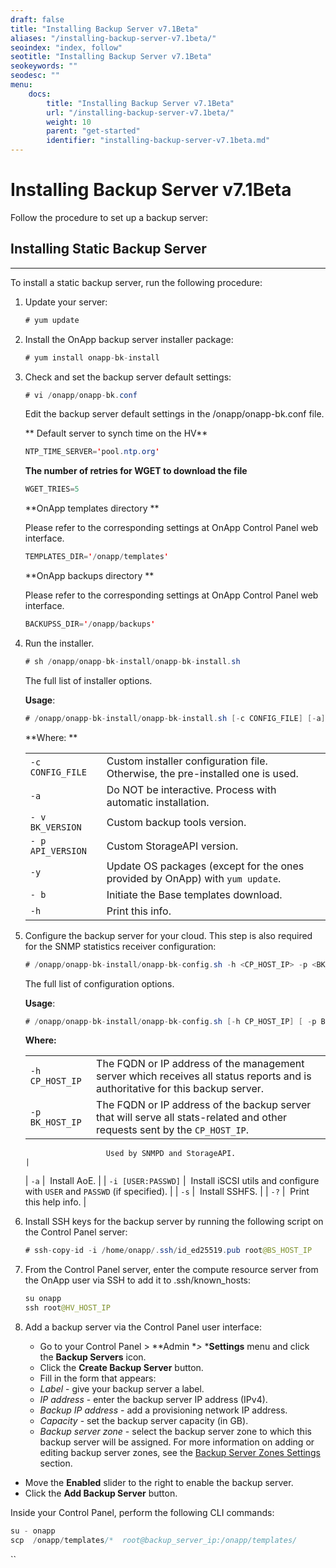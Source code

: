 ```yaml
---
draft: false
title: "Installing Backup Server v7.1Beta"
aliases: "/installing-backup-server-v7.1beta/"
seoindex: "index, follow"
seotitle: "Installing Backup Server v7.1Beta"
seokeywords: ""
seodesc: ""
menu:
    docs:
        title: "Installing Backup Server v7.1Beta"
        url: "/installing-backup-server-v7.1beta/"
        weight: 10
        parent: "get-started"
        identifier: "installing-backup-server-v7.1beta.md"
---
```

# Installing Backup Server v7.1Beta

Follow the procedure to set up a backup server:

## Installing Static Backup Server

------------------------------------------------------------------------

To install a static backup server, run the following procedure:

1.  Update your server:

    ``` java
    # yum update
    ```

2.  Install the OnApp backup server installer package:

    ``` java
    # yum install onapp-bk-install
    ```

3.  Check and set the backup server default settings:

    ``` java
    # vi /onapp/onapp-bk.conf
    ```

    Edit the backup server default settings in the /onapp/onapp-bk.conf file.

    **
    Default server to synch time on the HV**

    ``` java
    NTP_TIME_SERVER='pool.ntp.org'
    ```

    **The number of retries for WGET to download the file**

    ``` java
    WGET_TRIES=5
    ```

    **OnApp templates directory
    **

    Please refer to the corresponding settings at OnApp Control Panel web interface.

    ``` java
    TEMPLATES_DIR='/onapp/templates'
    ```

    **OnApp backups directory
    **

    Please refer to the corresponding settings at OnApp Control Panel web interface.

    ``` java
    BACKUPSS_DIR='/onapp/backups'
    ```

4.  Run the installer. 

    ``` java
    # sh /onapp/onapp-bk-install/onapp-bk-install.sh 
    ```

    The full list of installer options.

    **Usage**:

    ``` java
    # /onapp/onapp-bk-install/onapp-bk-install.sh [-c CONFIG_FILE] [-a] [-y] [-b] [-v BK_VERSION] [-p API_VERSION] [-h]
    ```

    **Where: **

    |                   |                                                                                |
    |-------------------|--------------------------------------------------------------------------------|
    | `-c CONFIG_FILE ` | Custom installer configuration file. Otherwise, the pre-installed one is used. |
    | `-a `             | Do NOT be interactive. Process with automatic installation.                    |
    | `- v BK_VERSION`  | Custom backup tools version.                                                   |
    | `- p API_VERSION` | Custom StorageAPI version.                                                     |
    | `-y `             | Update OS packages (except for the ones provided by OnApp) with `yum update`.  |
    | `- b`             | Initiate the Base templates download.                                          |
    | `-h `             | Print this info.                                                               |

5.  Сonfigure the backup server for your cloud. This step is also required for the SNMP statistics receiver configuration:

    ``` java
    # /onapp/onapp-bk-install/onapp-bk-config.sh -h <CP_HOST_IP> -p <BK_HOST_IP>
    ```

    The full list of configuration options.

    **Usage**:

    ``` java
    # /onapp/onapp-bk-install/onapp-bk-config.sh [-h CP_HOST_IP] [ -p BK_HOST_IP] [-a|-i [USER:PASSWD]] [-s] -?
    ```

    **Where:**

    |                    |                                                                                                                                |
    |--------------------|--------------------------------------------------------------------------------------------------------------------------------|
    | `-h CP_HOST_IP`    | The FQDN or IP address of the management server which receives all status reports and is authoritative for this backup server. |
    | `-p BK_HOST_IP`    | The FQDN or IP address of the backup server that will serve all stats-related and other requests sent by the `CP_HOST_IP`.     
                                                                                                                                                          
                          Used by SNMPD and StorageAPI.                                                                                                   |
    | `-a`               |  Install AoE.                                                                                                                  |
    | `-i [USER:PASSWD]` |  Install iSCSI utils and configure with `USER` and `PASSWD` (if specified).                                                    |
    | `-s`               |  Install SSHFS.                                                                                                                |
    | `-?`               |  Print this help info.                                                                                                         |

6.  Install SSH keys for the backup server by running the following script on the Control Panel server:

    ``` java
    # ssh-copy-id -i /home/onapp/.ssh/id_ed25519.pub root@BS_HOST_IP
    ```

7.  From the Control Panel server, enter the compute resource server from the OnApp user via SSH to add it to .ssh/known\_hosts:

    ``` java
    su onapp
    ssh root@HV_HOST_IP
    ```

8.  Add a backup server via the Control Panel user interface:
    -   Go to your Control Panel &gt; **Admin **&gt;* ***Settings** menu and click the **Backup Servers** icon.
    -   Click the **Create Backup Server** button.
    -   Fill in the form that appears:

    <!-- -->

    -   *Label* - give your backup server a label.
    -   *IP address* - enter the backup server IP address (IPv4).
    -   *Backup IP address* - add a provisioning network IP address.
    -   *Capacity* - set the backup server capacity (in GB).
    -   *Backup server zone* - select the backup server zone to which this backup server will be assigned. For more information on adding or editing backup server zones, see the [Backup Server Zones Settings](https://docs.onapp.com/vhs9ag/latest/storage-and-backups/backup-settings/backup-server-zones-settings) section.

-   Move the **Enabled** slider to the right to enable the backup server.
-   Click the **Add Backup Server** button.

Inside your Control Panel, perform the following CLI commands:

``` java
su - onapp
scp  /onapp/templates/*  root@backup_server_ip:/onapp/templates/  
```

``


